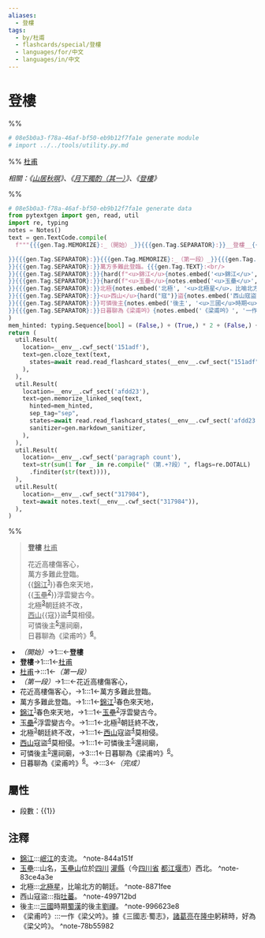 ```yaml
---
aliases:
  - 登樓
tags:
  - by/杜甫
  - flashcards/special/登樓
  - languages/for/中文
  - languages/in/中文
---
```


# 登樓

%%

```Python
# 08e5b0a3-f78a-46af-bf50-eb9b12f7fa1e generate module
# import ../../tools/utility.py.md
```

%%
<u>杜甫</u>

_相關：《[山居秋暝](山居秋暝.md)》、《[月下獨酌（其一）](月下獨酌（其一）.md)》、《[登樓](登樓.md)》_

%%

```Python
# 08e5b0a3-f78a-46af-bf50-eb9b12f7fa1e generate data
from pytextgen import gen, read, util
import re, typing
notes = Notes()
text = gen.TextCode.compile(
  f"""{{{gen.Tag.MEMORIZE}:_（開始）_}}{{{gen.Tag.SEPARATOR}:}}__登樓__{{{gen.Tag.TEXT}: }}{{{gen.Tag.SEPARATOR}:}}<u>杜甫</u>{{{gen.Tag.TEXT}:

}}{{{gen.Tag.SEPARATOR}:}}{{{gen.Tag.MEMORIZE}:_（第一段）_}}{{{gen.Tag.SEPARATOR}:}}花近高樓傷客心，{{{gen.Tag.TEXT}:<br/>
}}{{{gen.Tag.SEPARATOR}:}}萬方多難此登臨。{{{gen.Tag.TEXT}:<br/>
}}{{{gen.Tag.SEPARATOR}:}}{hard(f"<u>錦江</u>{notes.embed('<u>錦江</u>', '<u>岷江</u>的支流。')}")}春色來天地，{{{gen.Tag.TEXT}:<br/>
}}{{{gen.Tag.SEPARATOR}:}}{hard(f"<u>玉壘</u>{notes.embed('<u>玉壘</u>', '山名，<u>玉壘山</u>位於<u>四川</u>&nbsp;<u>灌縣</u>（今<u>四川省</u>&nbsp;<u>都江堰市</u>）西北。')}")}浮雲變古今。{{{gen.Tag.TEXT}:<br/>
}}{{{gen.Tag.SEPARATOR}:}}北極{notes.embed('北極', '<u>北極星</u>，比喻北方的朝廷。')}朝廷終不改，{{{gen.Tag.TEXT}:<br/>
}}{{{gen.Tag.SEPARATOR}:}}<u>西山</u>{hard("寇")}盜{notes.embed('西山寇盜', '指<u>吐蕃</u>。')}莫相侵。{{{gen.Tag.TEXT}:<br/>
}}{{{gen.Tag.SEPARATOR}:}}可憐後主{notes.embed('後主', '<u>三國</u>時期<u>蜀漢</u>的後主<u>劉禪</u>。')}還祠廟，{{{gen.Tag.TEXT}:<br/>
}}{{{gen.Tag.SEPARATOR}:}}日暮聊為《梁甫吟》{notes.embed('《梁甫吟》', '一作《梁父吟》。據《三國志‧蜀志》，<u>諸葛亮</u>在<u>隆中</u>躬耕時，好為《梁父吟》。')}。{{{gen.Tag.SEPARATOR}:}}{{{gen.Tag.MEMORIZE}:_（完成）_}}"""
)
mem_hinted: typing.Sequence[bool] = (False,) + (True,) * 2 + (False,) + (True,) * 8 + (False,)
return (
  util.Result(
    location=__env__.cwf_sect('151adf'),
    text=gen.cloze_text(text,
      states=await read.read_flashcard_states(__env__.cwf_sect("151adf")),
    ),
  ),
  util.Result(
    location=__env__.cwf_sect('afdd23'),
    text=gen.memorize_linked_seq(text,
      hinted=mem_hinted,
      sep_tag="sep",
      states=await read.read_flashcard_states(__env__.cwf_sect('afdd23')),
      sanitizer=gen.markdown_sanitizer,
    ),
  ),
  util.Result(
    location=__env__.cwf_sect('paragraph count'),
    text=str(sum(1 for _ in re.compile("（第.+?段）", flags=re.DOTALL)
      .finditer(str(text)))),
  ),
  util.Result(
    location=__env__.cwf_sect("317984"),
    text=await notes.text(__env__.cwf_sect("317984")),
  ),
)
```

%%

<!--08e5b0a3-f78a-46af-bf50-eb9b12f7fa1e generate section="151adf"--><!-- The following content is generated at 2023-03-09T17:22:17.932214+08:00. Any edits will be overridden! -->

> __登樓__ <u>杜甫</u>
>
> 花近高樓傷客心，<br/>
> 萬方多難此登臨。<br/>
> {{<u>錦江</u><sup>[1](#^note-844a151f)</sup>}}春色來天地，<br/>
> {{<u>玉壘</u><sup>[2](#^note-83ce4a3e)</sup>}}浮雲變古今。<br/>
> 北極<sup>[3](#^note-8871fee)</sup>朝廷終不改，<br/>
> <u>西山</u>{{寇}}盜<sup>[4](#^note-499712bd)</sup>莫相侵。<br/>
> 可憐後主<sup>[5](#^note-996623e8)</sup>還祠廟，<br/>
> 日暮聊為《梁甫吟》<sup>[6](#^note-78b55982)</sup>。 <!--SR:!2026-03-14,841,332!2024-04-13,311,332!2025-01-29,452,292-->

<!--/08e5b0a3-f78a-46af-bf50-eb9b12f7fa1e-->

<!--08e5b0a3-f78a-46af-bf50-eb9b12f7fa1e generate section="afdd23"--><!-- The following content is generated at 2024-01-04T20:17:58.037840+08:00. Any edits will be overridden! -->

- _（開始）_→1:::←__登樓__ <!--SR:!2026-03-31,921,310!2027-05-16,1269,330-->
- __登樓__→1:::1←<u>杜甫</u> <!--SR:!2025-04-10,630,270!2025-02-21,582,270-->
- <u>杜甫</u>→:::1←_（第一段）_ <!--SR:!2025-10-21,837,330!2026-04-25,828,250-->
- _（第一段）_→1:::←花近高樓傷客心， <!--SR:!2024-03-15,309,250!2025-05-07,708,330-->
- 花近高樓傷客心，→1:::1←萬方多難此登臨。 <!--SR:!2025-06-15,665,270!2024-10-25,455,250-->
- 萬方多難此登臨。→1:::1←<u>錦江</u><sup>[1](#^note-844a151f)</sup>春色來天地， <!--SR:!2024-08-18,283,210!2025-04-05,539,250-->
- <u>錦江</u><sup>[1](#^note-844a151f)</sup>春色來天地，→1:::1←<u>玉壘</u><sup>[2](#^note-83ce4a3e)</sup>浮雲變古今。 <!--SR:!2024-08-20,434,250!2024-06-14,318,210-->
- <u>玉壘</u><sup>[2](#^note-83ce4a3e)</sup>浮雲變古今。→1:::1←北極<sup>[3](#^note-8871fee)</sup>朝廷終不改， <!--SR:!2024-09-12,420,250!2024-05-06,234,230-->
- 北極<sup>[3](#^note-8871fee)</sup>朝廷終不改，→1:::1←<u>西山</u>寇盜<sup>[4](#^note-499712bd)</sup>莫相侵。 <!--SR:!2025-09-19,637,250!2025-07-04,664,270-->
- <u>西山</u>寇盜<sup>[4](#^note-499712bd)</sup>莫相侵。→1:::1←可憐後主<sup>[5](#^note-996623e8)</sup>還祠廟， <!--SR:!2024-11-14,513,270!2024-05-13,234,230-->
- 可憐後主<sup>[5](#^note-996623e8)</sup>還祠廟，→3:::1←日暮聊為《梁甫吟》<sup>[6](#^note-78b55982)</sup>。 <!--SR:!2024-02-02,285,250!2025-01-30,542,250-->
- 日暮聊為《梁甫吟》<sup>[6](#^note-78b55982)</sup>。→:::3←_（完成）_ <!--SR:!2025-02-20,632,310!2024-05-26,334,230-->

<!--/08e5b0a3-f78a-46af-bf50-eb9b12f7fa1e-->

## 屬性

- 段數：{{<!--08e5b0a3-f78a-46af-bf50-eb9b12f7fa1e generate section="paragraph count"--><!-- The following content is generated at 2023-03-01T01:11:58.424419+08:00. Any edits will be overridden! -->1<!--/08e5b0a3-f78a-46af-bf50-eb9b12f7fa1e-->}} <!--SR:!2024-06-04,350,332-->

## 注釋

<!--08e5b0a3-f78a-46af-bf50-eb9b12f7fa1e generate section="317984"--><!-- The following content is generated at 2024-01-04T20:17:57.962386+08:00. Any edits will be overridden! -->

- <u>錦江</u>:::<u>岷江</u>的支流。 <a id="^note-844a151f"></a>^note-844a151f <!--SR:!2024-06-20,160,233!2024-02-22,36,253-->
- <u>玉壘</u>:::山名，<u>玉壘山</u>位於<u>四川</u>&nbsp;<u>灌縣</u>（今<u>四川省</u>&nbsp;<u>都江堰市</u>）西北。 <a id="^note-83ce4a3e"></a>^note-83ce4a3e <!--SR:!2024-02-10,17,150!2024-02-23,269,334-->
- 北極:::<u>北極星</u>，比喻北方的朝廷。 <a id="^note-8871fee"></a>^note-8871fee <!--SR:!2024-06-24,262,234!2024-02-22,268,334-->
- 西山寇盜:::指<u>吐蕃</u>。 <a id="^note-499712bd"></a>^note-499712bd <!--SR:!2024-07-14,329,253!2024-04-21,271,293-->
- 後主:::<u>三國</u>時期<u>蜀漢</u>的後主<u>劉禪</u>。 <a id="^note-996623e8"></a>^note-996623e8 <!--SR:!2024-08-31,323,253!2026-12-20,1073,353-->
- 《梁甫吟》:::一作《梁父吟》。據《三國志‧蜀志》，<u>諸葛亮</u>在<u>隆中</u>躬耕時，好為《梁父吟》。 <a id="^note-78b55982"></a>^note-78b55982 <!--SR:!2024-02-17,105,174!2025-04-22,530,314-->

<!--/08e5b0a3-f78a-46af-bf50-eb9b12f7fa1e-->
